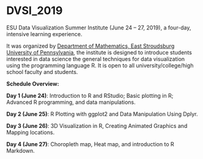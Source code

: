 # DVSI_2019
ESU Data Visualization Summer Institute (June 24 – 27, 2019), a four-day, intensive learning experience.

It was organized by [Department of Mathematics, East Stroudsburg University of Pennsylvania](https://www.esu.edu/mathematics/index.cfm), the institute is designed to introduce students interested in data science the general techniques for data visualization using the programming language R. It is open to all university/college/high school faculty and students.

**Schedule Overview:**

**Day 1 (June 24)**: Introduction to R and RStudio; Basic plotting in R; Advanced R programming, and data manipulations.

**Day 2 (June 25)**: R Plotting with ggplot2 and Data Manipulation Using Dplyr.

**Day 3 (June 26)**: 3D Visualization in R, Creating Animated Graphics and Mapping locations.

**Day 4 (June 27)**: Choropleth map, Heat map, and introduction to R Markdown.
